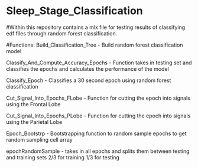 # Sleep_Stage_Classification
#Within this repository contains a mlx file for testing results of classifying edf files through random forest classification.

#Functions:
Build_Classification_Tree - Build random forest classification model

Classify_And_Compute_Accuracy_Epochs - Function takes in testing set and classifies the epochs and calculates the performance of the model

Classify_Epoch - Classifies a 30 second epoch using random forest classification

Cut_Signal_Into_Epochs_FLobe - Function for cutting the epoch into signals using the Frontal Lobe

Cut_Signal_Into_Epochs_PLobe - Function for cutting the epoch into signals using the Parietal Lobe

Epoch_Bootstrp - Bootstrapping function to random sample epochs to get random sampling cell array

epochRandomSample - takes in all epochs and splits them between testing and training sets 2/3 for training 1/3 for testing
